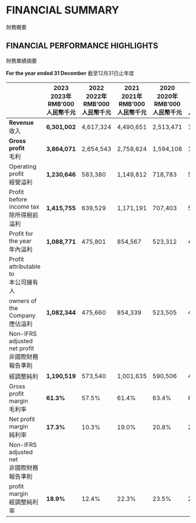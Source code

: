 # FINANCIAL SUMMARY
財務概要

## FINANCIAL PERFORMANCE HIGHLIGHTS
財務業績摘要

**For the year ended 31 December**
截至12月31日止年度

|                   | 2023<br>2023年<br>RMB’000<br>人民幣千元 | 2022<br>2022年<br>RMB’000<br>人民幣千元 | 2021<br>2021年<br>RMB’000<br>人民幣千元 | 2020<br>2020年<br>RMB’000<br>人民幣千元 | 2019<br>2019年<br>RMB’000<br>人民幣千元 |
|-------------------|-----------------------------------------|-----------------------------------------|-----------------------------------------|-----------------------------------------|-----------------------------------------|
| **Revenue**<br>收入 | **6,301,002**                           | 4,617,324                               | 4,490,651                               | 2,513,471                               | 1,683,434                               |
| **Gross profit**<br>毛利 | **3,864,071**                           | 2,654,543                               | 2,758,624                               | 1,594,108                               | 1,090,334                               |
| Operating profit<br>經營溢利 | **1,230,646**                           | 583,380                                 | 1,149,812                               | 718,783                                 | 598,794                                 |
| Profit before income tax<br>除所得稅前溢利 | **1,415,755**                           | 639,529                                 | 1,171,191                               | 707,403                                 | 598,375                                 |
| Profit for the year<br>年內溢利 | **1,088,771**                           | 475,801                                 | 854,567                                 | 523,312                                 | 451,118                                 |
| Profit attributable to<br>本公司擁有人 |                                         |                                         |                                         |                                         |                                         |
| owners of the Company<br>應佔溢利 | **1,082,344**                           | 475,660                                 | 854,339                                 | 523,505                                 | 451,118                                 |
| Non-IFRS adjusted net profit<br>非國際財務報告準則 |                                         |                                         |                                         |                                         |                                         |
| 經調整純利         | **1,190,519**                           | 573,540                                 | 1,001,635                               | 590,506                                 | 469,123                                 |
| Gross profit margin<br>毛利率 | **61.3%**                              | 57.5%                                  | 61.4%                                  | 63.4%                                  | 64.8%                                  |
| Net profit margin<br>純利率 | **17.3%**                              | 10.3%                                  | 19.0%                                  | 20.8%                                  | 26.8%                                  |
| Non-IFRS adjusted net<br>非國際財務報告準則 |                                         |                                         |                                         |                                         |                                         |
| profit margin<br>經調整純利率 | **18.9%**                              | 12.4%                                  | 22.3%                                  | 23.5%                                  | 27.9%                                  |
